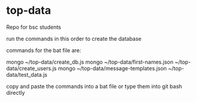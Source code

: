 # top-data
Repo for bsc students

run the commands in this order to create the database

commands for the bat file are:

mongo ~/top-data/create_db.js
mongo ~/top-data/first-names.json ~/top-data/create_users.js
mongo ~/top-data/message-templates.json ~/top-data/test_data.js

copy and paste the commands into a bat file or type them into git bash directly
